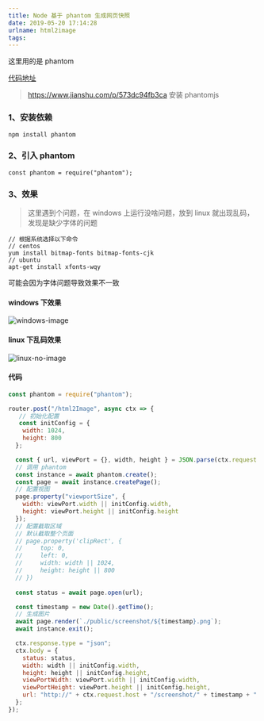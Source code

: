 ```yaml
---
title: Node 基于 phantom 生成网页快照
date: 2019-05-20 17:14:28
urlname: html2image
tags:
---
```


这里用的是 phantom

[代码地址](https://github.com/gdrpAPeng/koa2-template/blob/master/routes/tools.js)

<!-- more -->
> https://www.jianshu.com/p/573dc94fb3ca 安装 phantomjs

### 1、安装依赖
```
npm install phantom
```

### 2、引入 phantom
```
const phantom = require("phantom");
```

### 3、效果
> 这里遇到个问题，在 windows 上运行没啥问题，放到 linux 就出现乱码，发现是缺少字体的问题
```
// 根据系统选择以下命令
// centos
yum install bitmap-fonts bitmap-fonts-cjk 
// ubuntu
apt-get install xfonts-wqy
```
可能会因为字体问题导致效果不一致

#### windows 下效果
![windows-image](http://144.34.199.163/images/windows-image.jpg)
<!-- #### linux 下效果
![linux-image](http://144.34.199.163:3000/images/linux-image.png) -->
#### linux 下乱码效果
![linux-no-image](http://144.34.199.163/images/linux-no-image.png)




#### 代码

```js
const phantom = require("phantom");

router.post("/html2Image", async ctx => {
   // 初始化配置
   const initConfig = {
    width: 1024,
    height: 800
  };

  const { url, viewPort = {}, width, height } = JSON.parse(ctx.request.body);
  // 调用 phantom
  const instance = await phantom.create();
  const page = await instance.createPage();
  // 配置视图
  page.property("viewportSize", {
    width: viewPort.width || initConfig.width,
    height: viewPort.height || initConfig.height
  });
  // 配置截取区域
  // 默认截取整个页面
  // page.property('clipRect', {
  //     top: 0,
  //     left: 0,
  //     width: width || 1024,
  //     height: height || 800
  // })
  
  const status = await page.open(url);

  const timestamp = new Date().getTime();
  // 生成图片
  await page.render(`./public/screenshot/${timestamp}.png`);
  await instance.exit();

  ctx.response.type = "json";
  ctx.body = {
    status: status,
    width: width || initConfig.width,
    height: height || initConfig.height,
    viewPortWidth: viewPort.width || initConfig.width,
    viewPortHeight: viewPort.height || initConfig.height,
    url: "http://" + ctx.request.host + "/screenshot/" + timestamp + ".png"
  };
});
```
